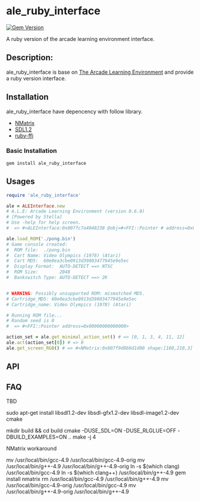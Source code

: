 # ale_ruby_interface

[![Gem Version](https://badge.fury.io/rb/ale_ruby_interface.svg)](https://badge.fury.io/rb/ale_ruby_interface)

A ruby version of the arcade learning environment interface.

## Description:

ale_ruby_interface is base on [The Arcade Learning Environment](https://github.com/mgbellemare/Arcade-Learning-Environment) and provide a ruby version interface. 

## Installation

ale_ruby_interface have depencency with follow library.

  - [NMatrix](https://github.com/SciRuby/nmatrix)
  - [SDL1.2](https://www.libsdl.org/)
  - [ruby-ffi](https://github.com/ffi/ffi)

### Basic Installation

```shell
gem install ale_ruby_interface
```

## Usages


```ruby
require 'ale_ruby_interface'

ale = ALEInterface.new
# A.L.E: Arcade Learning Environment (version 0.6.0)
# [Powered by Stella]
# Use -help for help screen.
#  => #<ALEInterface:0x007fc7a4048238 @obj=#<FFI::Pointer # address=0x007fc7a267c990>>

ale.load_ROM('./pong.bin')
# Game console created:
#  ROM file:  ./pong.bin
#  Cart Name: Video Olympics (1978) (Atari)
#  Cart MD5:  60e0ea3cbe0913d39803477945e9e5ec
#  Display Format:  AUTO-DETECT ==> NTSC
#  ROM Size:        2048
#  Bankswitch Type: AUTO-DETECT ==> 2K


# WARNING: Possibly unsupported ROM: mismatched MD5.
# Cartridge_MD5: 60e0ea3cbe0913d39803477945e9e5ec
# Cartridge_name: Video Olympics (1978) (Atari)

# Running ROM file...
# Random seed is 0
#  => #<FFI::Pointer address=0x00000000000000>

action_set = ale.get_minimal_action_set() # => [0, 1, 3, 4, 11, 12]
ale.act(action_set[0]) # => 0
ale.get_screen_RGB() # => #<NMatrix:0x007f9d860d1d00 shape:[160,210,3] dtype:int16 stype:dense>

```



## API





## FAQ

TBD






sudo apt-get install libsdl1.2-dev libsdl-gfx1.2-dev libsdl-image1.2-dev cmake

mkdir build && cd build
cmake -DUSE_SDL=ON -DUSE_RLGLUE=OFF -DBUILD_EXAMPLES=ON ..
make -j 4



NMatrix workaround

mv /usr/local/bin/gcc-4.9 /usr/local/bin/gcc-4.9-orig
mv /usr/local/bin/g++-4.9 /usr/local/bin/g++-4.9-orig
ln -s $(which clang) /usr/local/bin/gcc-4.9
ln -s $(which clang++) /usr/local/bin/g++-4.9
gem install nmatrix
rm /usr/local/bin/gcc-4.9 /usr/local/bin/g++-4.9
mv /usr/local/bin/gcc-4.9-orig /usr/local/bin/gcc-4.9
mv /usr/local/bin/g++-4.9-orig /usr/local/bin/g++-4.9

